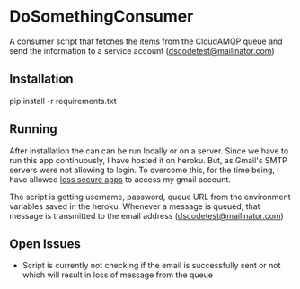 # DoSomethingConsumer
A consumer script that fetches the items from the CloudAMQP queue and send the information to a service account (dscodetest@mailinator.com)

## Installation
pip install -r requirements.txt

## Running
After installation the can can be run locally or on a server. Since we have to run this app continuously, I have hosted it on heroku. But, as Gmail's SMTP servers were not allowing to login. To overcome this, for the time being, I have allowed [less secure apps](https://support.google.com/accounts/answer/6010255) to access my gmail account.

The script is getting username, password, queue URL from the environment variables saved in the heroku. Whenever a message is queued, that message is transmitted to the email address (dscodetest@mailinator.com)

## Open Issues
* Script is currently not checking if the email is successfully sent or not which will result in loss of message from the queue
